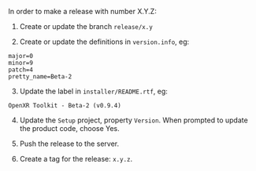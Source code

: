 In order to make a release with number X.Y.Z:

1) Create or update the branch `release/x.y`

2) Create or update the definitions in `version.info`, eg:

```
major=0
minor=9
patch=4
pretty_name=Beta-2
```

3) Update the label in `installer/README.rtf`, eg:

```
OpenXR Toolkit - Beta-2 (v0.9.4)
```

4) Update the `Setup` project, property `Version`. When prompted to update the product code, choose Yes.

5) Push the release to the server.

6) Create a tag for the release: `x.y.z`.
